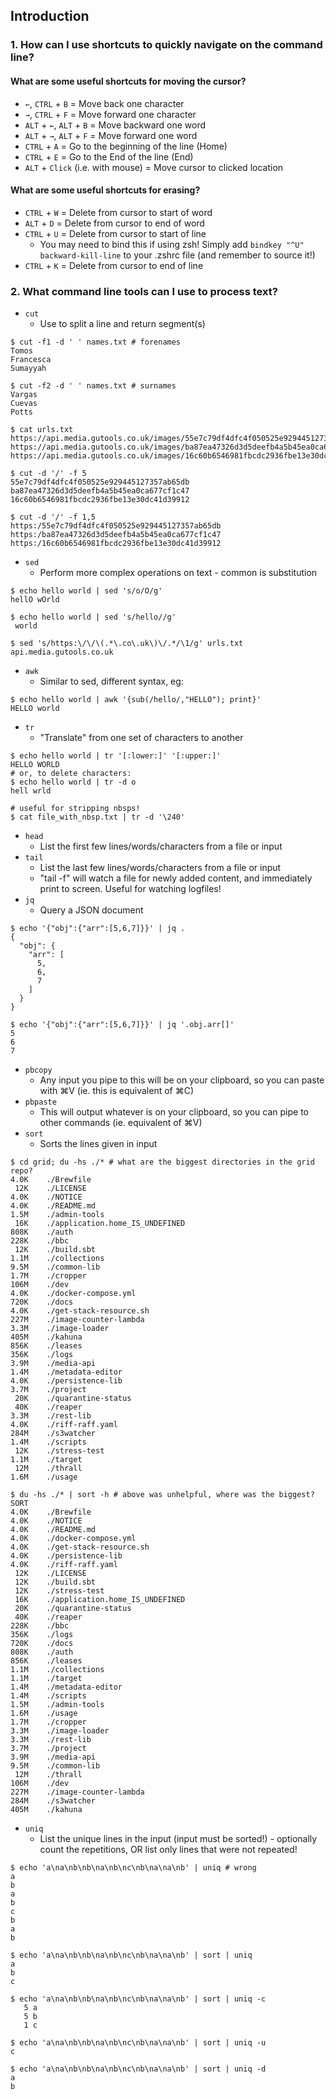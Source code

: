 ## Introduction

### 1. How can I use shortcuts to quickly navigate on the command line?
#### What are some useful shortcuts for moving the cursor?
* `←`, `CTRL` + `B` = Move back one character
* `→`, `CTRL` + `F` = Move forward one character
* `ALT` + `←`, `ALT` + `B` = Move backward one word
* `ALT` + `→`, `ALT` + `F` = Move forward one word
* `CTRL` + `A` = Go to the beginning of the line (Home)
* `CTRL` + `E` = Go to the End of the line (End)
* `ALT` + `Click` (i.e. with mouse) = Move cursor to clicked location

#### What are some useful shortcuts for erasing?
* `CTRL` + `W` = Delete from cursor to start of word
* `ALT` + `D` = Delete from cursor to end of word
* `CTRL` + `U` = Delete from cursor to start of line
  * You may need to bind this if using zsh! Simply add `bindkey "^U" backward-kill-line` to your .zshrc file (and remember to source it!)
* `CTRL` + `K` = Delete from cursor to end of line


### 2. What command line tools can I use to process text?
* `cut`
  * Use to split a line and return segment(s)
```
$ cut -f1 -d ' ' names.txt # forenames
Tomos
Francesca
Sumayyah

$ cut -f2 -d ' ' names.txt # surnames
Vargas
Cuevas
Potts

$ cat urls.txt
https://api.media.gutools.co.uk/images/55e7c79df4dfc4f050525e929445127357ab65db
https://api.media.gutools.co.uk/images/ba87ea47326d3d5deefb4a5b45ea0ca677cf1c47
https://api.media.gutools.co.uk/images/16c60b6546981fbcdc2936fbe13e30dc41d39912

$ cut -d '/' -f 5
55e7c79df4dfc4f050525e929445127357ab65db
ba87ea47326d3d5deefb4a5b45ea0ca677cf1c47
16c60b6546981fbcdc2936fbe13e30dc41d39912

$ cut -d '/' -f 1,5
https:/55e7c79df4dfc4f050525e929445127357ab65db
https:/ba87ea47326d3d5deefb4a5b45ea0ca677cf1c47
https:/16c60b6546981fbcdc2936fbe13e30dc41d39912
```
* `sed`
  * Perform more complex operations on text - common is substitution
```
$ echo hello world | sed 's/o/O/g'
hellO wOrld

$ echo hello world | sed 's/hello//g'
 world

$ sed 's/https:\/\/\(.*\.co\.uk\)\/.*/\1/g' urls.txt
api.media.gutools.co.uk
``` 
* `awk`
  * Similar to sed, different syntax, eg:
```
$ echo hello world | awk '{sub(/hello/,"HELLO"); print}'
HELLO world
```
* `tr`
  * "Translate" from one set of characters to another
```
$ echo hello world | tr '[:lower:]' '[:upper:]'
HELLO WORLD
# or, to delete characters:
$ echo hello world | tr -d o
hell wrld

# useful for stripping nbsps!
$ cat file_with_nbsp.txt | tr -d '\240'
```
* `head`
  * List the first few lines/words/characters from a file or input
* `tail`
  * List the last few lines/words/characters from a file or input
  * "tail -f" will watch a file for newly added content, and immediately print to screen. Useful for watching logfiles!
* `jq`
  * Query a JSON document
```
$ echo '{"obj":{"arr":[5,6,7]}}' | jq .
{
  "obj": {
    "arr": [
      5,
      6,
      7
    ]
  }
}

$ echo '{"obj":{"arr":[5,6,7]}}' | jq '.obj.arr[]'
5
6
7
```
* `pbcopy`
  * Any input you pipe to this will be on your clipboard, so you can paste with ⌘V (ie. this is equivalent of ⌘C)
* `pbpaste`
  * This will output whatever is on your clipboard, so you can pipe to other commands (ie. equivalent of ⌘V)
* `sort`
  * Sorts the lines given in input
```
$ cd grid; du -hs ./* # what are the biggest directories in the grid repo?
4.0K	./Brewfile
 12K	./LICENSE
4.0K	./NOTICE
4.0K	./README.md
1.5M	./admin-tools
 16K	./application.home_IS_UNDEFINED
808K	./auth
228K	./bbc
 12K	./build.sbt
1.1M	./collections
9.5M	./common-lib
1.7M	./cropper
106M	./dev
4.0K	./docker-compose.yml
720K	./docs
4.0K	./get-stack-resource.sh
227M	./image-counter-lambda
3.3M	./image-loader
405M	./kahuna
856K	./leases
356K	./logs
3.9M	./media-api
1.4M	./metadata-editor
4.0K	./persistence-lib
3.7M	./project
 20K	./quarantine-status
 40K	./reaper
3.3M	./rest-lib
4.0K	./riff-raff.yaml
284M	./s3watcher
1.4M	./scripts
 12K	./stress-test
1.1M	./target
 12M	./thrall
1.6M	./usage

$ du -hs ./* | sort -h # above was unhelpful, where was the biggest? SORT
4.0K	./Brewfile
4.0K	./NOTICE
4.0K	./README.md
4.0K	./docker-compose.yml
4.0K	./get-stack-resource.sh
4.0K	./persistence-lib
4.0K	./riff-raff.yaml
 12K	./LICENSE
 12K	./build.sbt
 12K	./stress-test
 16K	./application.home_IS_UNDEFINED
 20K	./quarantine-status
 40K	./reaper
228K	./bbc
356K	./logs
720K	./docs
808K	./auth
856K	./leases
1.1M	./collections
1.1M	./target
1.4M	./metadata-editor
1.4M	./scripts
1.5M	./admin-tools
1.6M	./usage
1.7M	./cropper
3.3M	./image-loader
3.3M	./rest-lib
3.7M	./project
3.9M	./media-api
9.5M	./common-lib
 12M	./thrall
106M	./dev
227M	./image-counter-lambda
284M	./s3watcher
405M	./kahuna
```
* `uniq`
  * List the unique lines in the input (input must be sorted!) - optionally count the repetitions, OR list only lines that were not repeated!
```
$ echo 'a\na\nb\nb\na\nb\nc\nb\na\na\nb' | uniq # wrong
a
b
a
b
c
b
a
b

$ echo 'a\na\nb\nb\na\nb\nc\nb\na\na\nb' | sort | uniq
a
b
c

$ echo 'a\na\nb\nb\na\nb\nc\nb\na\na\nb' | sort | uniq -c
   5 a
   5 b
   1 c

$ echo 'a\na\nb\nb\na\nb\nc\nb\na\na\nb' | sort | uniq -u
c

$ echo 'a\na\nb\nb\na\nb\nc\nb\na\na\nb' | sort | uniq -d
a
b
```
